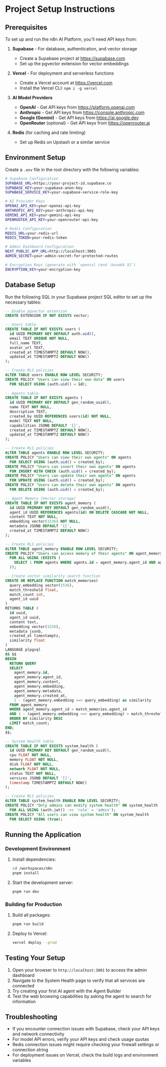 # Project Setup Instructions

## Prerequisites

To set up and run the n8n AI Platform, you'll need API keys from:

1. **Supabase** - For database, authentication, and vector storage
   - Create a Supabase project at https://supabase.com
   - Set up the pgvector extension for vector embeddings

2. **Vercel** - For deployment and serverless functions
   - Create a Vercel account at https://vercel.com
   - Install the Vercel CLI: `npm i -g vercel`

3. **AI Model Providers**
   - **OpenAI** - Get API keys from https://platform.openai.com
   - **Anthropic** - Get API keys from https://console.anthropic.com
   - **Google (Gemini)** - Get API keys from https://ai.google.dev
   - **OpenRouter** (optional) - Get API keys from https://openrouter.ai

4. **Redis** (for caching and rate limiting)
   - Set up Redis on Upstash or a similar service

## Environment Setup

Create a `.env` file in the root directory with the following variables:

```bash
# Supabase Configuration
SUPABASE_URL=https://your-project-id.supabase.co
SUPABASE_KEY=your-supabase-anon-key
SUPABASE_SERVICE_KEY=your-supabase-service-role-key

# AI Provider Keys
OPENAI_API_KEY=your-openai-api-key
ANTHROPIC_API_KEY=your-anthropic-api-key
GEMINI_API_KEY=your-gemini-api-key
OPENROUTER_API_KEY=your-openrouter-api-key

# Redis Configuration
REDIS_URL=your-redis-url
REDIS_TOKEN=your-redis-token

# Admin Dashboard Configuration
NEXT_PUBLIC_APP_URL=http://localhost:3001
ADMIN_SECRET=your-admin-secret-for-protected-routes

# Encryption Keys (generate with `openssl rand -base64 32`)
ENCRYPTION_KEY=your-encryption-key
```

## Database Setup

Run the following SQL in your Supabase project SQL editor to set up the necessary tables:

```sql
-- Enable pgvector extension
CREATE EXTENSION IF NOT EXISTS vector;

-- Users table
CREATE TABLE IF NOT EXISTS users (
  id UUID PRIMARY KEY DEFAULT auth.uid(),
  email TEXT UNIQUE NOT NULL,
  full_name TEXT,
  avatar_url TEXT,
  created_at TIMESTAMPTZ DEFAULT NOW(),
  updated_at TIMESTAMPTZ DEFAULT NOW()
);

-- Create RLS policies
ALTER TABLE users ENABLE ROW LEVEL SECURITY;
CREATE POLICY "Users can view their own data" ON users
  FOR SELECT USING (auth.uid() = id);
  
-- Agents table
CREATE TABLE IF NOT EXISTS agents (
  id UUID PRIMARY KEY DEFAULT gen_random_uuid(),
  name TEXT NOT NULL,
  description TEXT,
  created_by UUID REFERENCES users(id) NOT NULL,
  model TEXT NOT NULL,
  capabilities JSONB DEFAULT '{}',
  created_at TIMESTAMPTZ DEFAULT NOW(),
  updated_at TIMESTAMPTZ DEFAULT NOW()
);

-- Create RLS policies
ALTER TABLE agents ENABLE ROW LEVEL SECURITY;
CREATE POLICY "Users can view their own agents" ON agents
  FOR SELECT USING (auth.uid() = created_by);
CREATE POLICY "Users can insert their own agents" ON agents
  FOR INSERT WITH CHECK (auth.uid() = created_by);
CREATE POLICY "Users can update their own agents" ON agents
  FOR UPDATE USING (auth.uid() = created_by);
CREATE POLICY "Users can delete their own agents" ON agents
  FOR DELETE USING (auth.uid() = created_by);

-- Agent Memory (Vector storage)
CREATE TABLE IF NOT EXISTS agent_memory (
  id UUID PRIMARY KEY DEFAULT gen_random_uuid(),
  agent_id UUID REFERENCES agents(id) ON DELETE CASCADE NOT NULL,
  content TEXT NOT NULL,
  embedding vector(1536) NOT NULL,
  metadata JSONB DEFAULT '{}',
  created_at TIMESTAMPTZ DEFAULT NOW()
);

-- Create RLS policies
ALTER TABLE agent_memory ENABLE ROW LEVEL SECURITY;
CREATE POLICY "Users can access memory of their agents" ON agent_memory
  FOR ALL USING (EXISTS (
    SELECT 1 FROM agents WHERE agents.id = agent_memory.agent_id AND agents.created_by = auth.uid()
  ));

-- Create vector similarity search function
CREATE OR REPLACE FUNCTION match_memories(
  query_embedding vector(1536),
  match_threshold float,
  match_count int,
  agent_id uuid
)
RETURNS TABLE (
  id uuid,
  agent_id uuid,
  content text,
  embedding vector(1536),
  metadata jsonb,
  created_at timestamptz,
  similarity float
)
LANGUAGE plpgsql
AS $$
BEGIN
  RETURN QUERY
  SELECT
    agent_memory.id,
    agent_memory.agent_id,
    agent_memory.content,
    agent_memory.embedding,
    agent_memory.metadata,
    agent_memory.created_at,
    1 - (agent_memory.embedding <=> query_embedding) as similarity
  FROM agent_memory
  WHERE agent_memory.agent_id = match_memories.agent_id
  AND 1 - (agent_memory.embedding <=> query_embedding) > match_threshold
  ORDER BY similarity DESC
  LIMIT match_count;
END;
$$;

-- System Health table
CREATE TABLE IF NOT EXISTS system_health (
  id UUID PRIMARY KEY DEFAULT gen_random_uuid(),
  cpu FLOAT NOT NULL,
  memory FLOAT NOT NULL,
  disk FLOAT NOT NULL,
  network FLOAT NOT NULL,
  status TEXT NOT NULL,
  services JSONB DEFAULT '[]',
  timestamp TIMESTAMPTZ DEFAULT NOW()
);

-- Create RLS policies
ALTER TABLE system_health ENABLE ROW LEVEL SECURITY;
CREATE POLICY "Only admins can modify system health" ON system_health
  FOR ALL USING (auth.jwt() ->> 'role' = 'admin');
CREATE POLICY "All users can view system health" ON system_health
  FOR SELECT USING (true);
```

## Running the Application

### Development Environment

1. Install dependencies:
   ```bash
   cd /workspaces/n8n
   pnpm install
   ```

2. Start the development server:
   ```bash
   pnpm run dev
   ```

### Building for Production

1. Build all packages:
   ```bash
   pnpm run build
   ```

2. Deploy to Vercel:
   ```bash
   vercel deploy --prod
   ```

## Testing Your Setup

1. Open your browser to `http://localhost:3001` to access the admin dashboard
2. Navigate to the System Health page to verify that all services are connected
3. Try creating your first AI agent with the Agent Builder
4. Test the web browsing capabilities by asking the agent to search for information

## Troubleshooting

- If you encounter connection issues with Supabase, check your API keys and network connectivity
- For model API errors, verify your API keys and check usage quotas
- Redis connection issues might require checking your firewall settings or connection string
- For deployment issues on Vercel, check the build logs and environment variables
